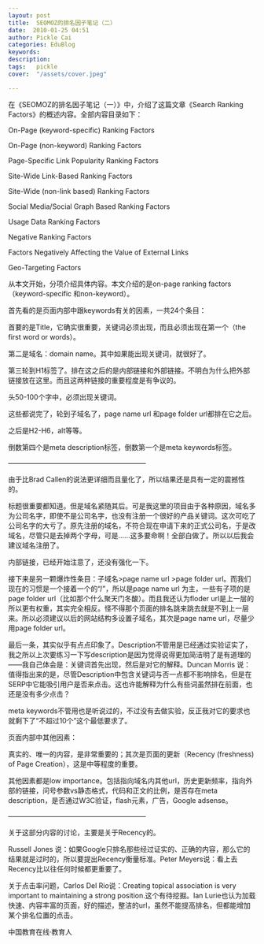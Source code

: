 ```yaml
---
layout: post  
title:  SEOMOZ的排名因子笔记（二）  
date:  2010-01-25 04:51  
author: Pickle Cai  
categories: EduBlog  
keywords: 
description:   
tags:	pickle   
cover:  "/assets/cover.jpeg"  

---  
```

    
在《SEOMOZ的排名因子笔记（一）》中，介绍了这篇文章《Search Ranking Factors》的概述内容。全部内容目录如下：





On-Page (keyword-specific) Ranking Factors

On-Page (non-keyword) Ranking Factors

Page-Specific Link Popularity Ranking Factors

Site-Wide Link-Based Ranking Factors

Site-Wide (non-link based) Ranking Factors

Social Media/Social Graph Based Ranking Factors

Usage Data Ranking Factors

Negative Ranking Factors

Factors Negatively Affecting the Value of External Links

Geo-Targeting Factors

从本文开始，分项介绍具体内容。本文介绍的是on-page ranking factors （keyword-specific 和non-keyword）。



 



首先看的是页面内部中跟keywords有关的因素，一共24个条目：





首要的是Title，它确实很重要，关键词必须出现，而且必须出现在第一个（the first word or words）。 

第二是域名：domain name。其中如果能出现关键词，就很好了。 

第三轮到H1标签了。排在这之后的是内部链接和外部链接。不明白为什么把外部链接放在这里。而且这两种链接的重要程度是有争议的。 

头50-100个字中，必须出现关键词。 

这些都说完了，轮到子域名了，page name url 和page folder url都排在它之后。 

之后是H2-H6，alt等等。 

倒数第四个是meta description标签，倒数第一个是meta keywords标签。

————————————————————



由于比Brad Callen的说法更详细而且量化了，所以结果还是具有一定的震撼性的。





标题很重要都知道。但是域名紧随其后。可是我这里的项目由于各种原因，域名多为公司名字，即使不是公司名字，也没有注册一个很好的产品关键词。这次可吃了公司名字的大亏了。原先注册的域名，不符合现在申请下来的正式公司名，于是改域名，尽管只是去掉两个字母，可是……这多要命啊！全部白做了。所以以后我会建议域名注册了。 

内部链接，已经开始注意了，还没有强化一下。 

接下来是另一颗爆炸性条目：子域名>page name url >page folder url。而我们现在的习惯是一个接着一个的“/”，所以是page name url 为主，一些有子项的是page folder url（比如那个什么聚天门冬酸）。而且我还认为floder url是上一层的所以更有权重，其实完全相反。怪不得那个页面的排名跳来跳去就是不到上一层来。所以必须建议以后的网站结构多设置子域名，其次是page name url，尽量少用page folder url。 

最后一条，其实似乎有点点印象了。Description不管用是已经通过实验证实了，我之所以上次要练习一下写description是因为觉得说得更加简洁明了是有道理的——我自己体会是：关键词首先出现，然后是对它的解释。Duncan Morris 说：值得指出来的是，尽管Description中包含关键词与否一点都不影响排名，但是在SERP中它能吸引用户是否来点击。这也许能解释为什么有些词虽然排在前面，也还是没有多少点击？

meta keywords不管用也是听说过的，不过没有去做实验，反正我对它的要求也就剩下了“不超过10个”这个最低要求了。

页面内部中其他因素：





真实的、唯一的内容，是非常重要的；其次是页面的更新（Recency (freshness) of Page Creation），这是中等程度的重要。



其他因素都是low importance。包括指向域名内其他url，历史更新频率，指向外部的链接，问号参数vs静态格式，代码和正文的比例，是否存在meta description，是否通过W3C验证，flash元素，广告，Google adsense。



————————————————————



关于这部分内容的讨论，主要是关于Recency的。



Russell Jones 说：如果Google只排名那些经过证实的、正确的内容，那么它的结果就是过时的，所以要提出Recency衡量标准。Peter Meyers说：看上去Recency比以往任何时候都更重要了。



关于点击率问题，Carlos Del Rio说：Creating topical association is very important to maintaining a strong position.这个有待挖掘。Ian Lurie也认为加载快速、内容丰富的页面，好的描述，整洁的url，虽然不能提高排名，但都能增加某个排名位置的点击。



 



		    
 中国教育在线·教育人

